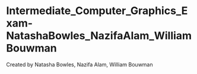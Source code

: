 # Intermediate_Computer_Graphics_Exam-NatashaBowles_NazifaAlam_WilliamBouwman
Created by Natasha Bowles, Nazifa Alam, William Bouwman
